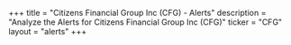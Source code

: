 +++
title = "Citizens Financial Group Inc (CFG) - Alerts"
description = "Analyze the Alerts for Citizens Financial Group Inc (CFG)"
ticker = "CFG"
layout = "alerts"
+++

